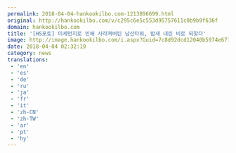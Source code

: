 ```yaml
---
permalink: 2018-04-04-hankookilbo.com-1213896699.html
original: http://hankookilbo.com/v/c295c6e5c553d95757611c0b9b9f636f
domain: hankookilbo.com
title: '[HS포토] 미세먼지로 인해 사라져버린 남산타워, 밤새 내린 비로 되찾다'
image: http://image.hankookilbo.com/i.aspx?Guid=7c8d92dcd12040b5974e67147cbb9c5f&Month=HKSports&size=980
date: 2018-04-04 02:32:19
category: news
translations: 
 - 'en'
 - 'es'
 - 'de'
 - 'ru'
 - 'ja'
 - 'fr'
 - 'it'
 - 'zh-CN'
 - 'zh-TW'
 - 'ar'
 - 'pt'
 - 'hy'
---
```


